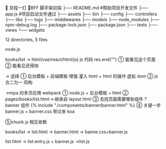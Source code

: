 🐻 京程一灯 🏮BFF 脚手架初探
├── README.md #帮助项目开发文件
├── app.js #项目启动文件通过
├── assets
├── bin
├── config
├── controllers
├── libs
├── logs
├── middlewares
├── models
├── node_modules
├── npm-debug.log
├── package-lock.json
├── package.json
├── tests
├── views
└── widgets

12 directories, 5 files

node.js

books/list
-> html(vue/react/html/js) js 代码 res.end("<html/>")
① 能看见这个页面
② 能看见还得快

-> 选择
① 后台模板 + 前端模板
增强 灌入 html + html 的操作 虚拟 dom
② js 合二为一 同构

->mpa 的多页应用 webpack
① node.js + 后台模板 + html
② pages/books/list.html <-继承自 layout.html
③ 去找页面需要哪些组件？banner 组件
{% include "./components/banner/banner.html" %}
④ 关键一步 banner.js + banner.css 带过来 koa

⑤chunk js 相互依赖

books/list -> list.html -> banner.html -> banne.css+banner.js

list.html -> list.entry.js + banner.js ->list.js
